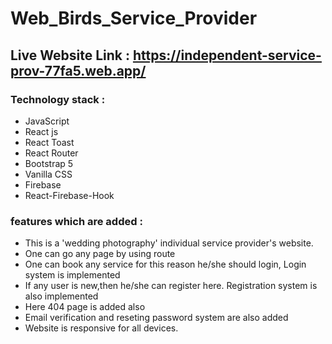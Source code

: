# Web_Birds_Service_Provider
## Live Website Link : https://independent-service-prov-77fa5.web.app/

### Technology stack :

* JavaScript
* React js
* React Toast
* React Router
* Bootstrap 5
* Vanilla CSS
* Firebase
* React-Firebase-Hook

### features which are added :

* This is a 'wedding photography' individual service provider's website.
* One can go any page by using route
* One can book any service for this reason he/she should login, Login system is implemented
* If any user is new,then he/she can register here. Registration system is also implemented 
* Here 404 page is added also
* Email verification and reseting password system are also added
* Website is responsive for all devices.